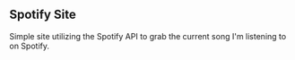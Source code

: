 
## Spotify Site

Simple site utilizing the Spotify API to grab the current song I'm listening to on Spotify.
